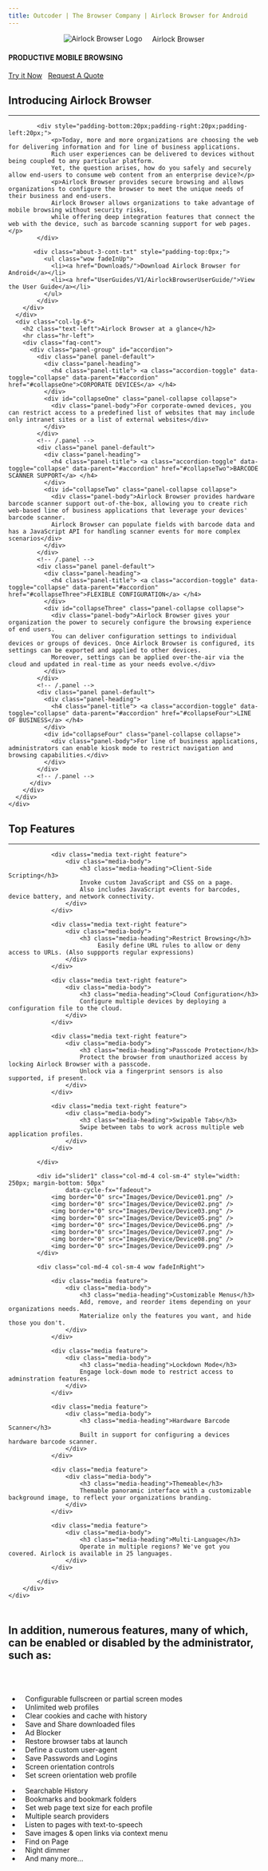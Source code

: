 ```yaml
---
title: Outcoder | The Browser Company | Airlock Browser for Android
---
```


<section id="banner-3" class="section-padding" style="background:url(/images/airlock-bg.jpg) no-repeat 0 0; background-position:center; background-attachment:fixed;  background-size: cover; }">
  <div class="container">
    <div class="row">
	    <div class="col-lg-8 col-lg-offset-2">
		    <div class="banner-2-cont">
			    <div class="wow fadeInUp center-block" style="margin-bottom: 15px">
				    <span style="display:table;margin:0 auto;">
					    <img src="Images/Airlock_Logo_90.png" title="Airlock Browser Logo" />
					    <span class="h1" style="margin-left: 20px; margin-top: 0px; margin-bottom: 0px; vertical-align: middle">Airlock&nbsp;Browser</span>
				    </span>
			    </div>
			    <h4 class="wow fadeInUp text-center hidden-xs">PRODUCTIVE MOBILE BROWSING</h4>
			    <div class="text-center hidden-xs"><a href="Downloads/" class="btn btn-black btn-xl">Try it Now</a> &nbsp; <a href="../../RequestQuote/index.html?ProductId=IndustrialAndroid" class="btn btn-default btn-xl">Request A Quote</a></div>
		    </div>
	    </div>
    </div>
  </div>
</section>

<section id="faq-team" class="section-padding">
  <div class="container">
    <div class="row">
      <div class="col-lg-6">
        <h2 class="text-left">Introducing Airlock Browser</h2>
        <hr class="hr-left">
        <div class="row">
          
            <div style="padding-bottom:20px;padding-right:20px;padding-left:20px;"> 
				<p>Today, more and more organizations are choosing the web for delivering information and for line of business applications. 
				Rich user experiences can be delivered to devices without being coupled to any particular platform. 
				Yet, the question arises, how do you safely and securely allow end-users to consume web content from an enterprise device?</p>
				<p>Airlock Browser provides secure browsing and allows organizations to configure the browser to meet the unique needs of their business and end-users. 
				Airlock Browser allows organizations to take advantage of mobile browsing without security risks, 
				while offering deep integration features that connect the web with the device, such as barcode scanning support for web pages.</p>              
            </div>
         
           <div class="about-3-cont-txt" style="padding-top:0px;">
              <ul class="wow fadeInUp">
                <li><a href="Downloads/">Download Airlock Browser for Android</a></li>
                <li><a href="UserGuides/V1/AirlockBrowserUserGuide/">View the User Guide</a></li>
              </ul>
            </div>
        </div>
      </div>
      <div class="col-lg-6">
        <h2 class="text-left">Airlock Browser at a glance</h2>
        <hr class="hr-left">
        <div class="faq-cont">
          <div class="panel-group" id="accordion">
            <div class="panel panel-default">
              <div class="panel-heading">
                <h4 class="panel-title"> <a class="accordion-toggle" data-toggle="collapse" data-parent="#accordion" href="#collapseOne">CORPORATE DEVICES</a> </h4>
              </div>
              <div id="collapseOne" class="panel-collapse collapse">
                <div class="panel-body">For corporate-owned devices, you can restrict access to a predefined list of websites that may include only intranet sites or a list of external websites</div>
              </div>
            </div>
            <!-- /.panel -->
            <div class="panel panel-default">
              <div class="panel-heading">
                <h4 class="panel-title"> <a class="accordion-toggle" data-toggle="collapse" data-parent="#accordion" href="#collapseTwo">BARCODE SCANNER SUPPORT</a> </h4>
              </div>
              <div id="collapseTwo" class="panel-collapse collapse">
                <div class="panel-body">Airlock Browser provides hardware barcode scanner support out-of-the-box, allowing you to create rich web-based line of business applications that leverage your devices' barcode scanner. 
				Airlock Browser can populate fields with barcode data and has a JavaScript API for handling scanner events for more complex scenarios</div>
              </div>
            </div>
            <!-- /.panel -->
            <div class="panel panel-default">
              <div class="panel-heading">
                <h4 class="panel-title"> <a class="accordion-toggle" data-toggle="collapse" data-parent="#accordion" href="#collapseThree">FLEXIBLE CONFIGURATION</a> </h4>
              </div>
              <div id="collapseThree" class="panel-collapse collapse">
                <div class="panel-body">Airlock Browser gives your organization the power to securely configure the browsing experience of end users. 
				You can deliver configuration settings to individual devices or groups of devices. Once Airlock Browser is configured, its settings can be exported and applied to other devices. 
				Moreover, settings can be applied over-the-air via the cloud and updated in real-time as your needs evolve.</div>
              </div>
            </div>
            <!-- /.panel -->
            <div class="panel panel-default">
              <div class="panel-heading">
                <h4 class="panel-title"> <a class="accordion-toggle" data-toggle="collapse" data-parent="#accordion" href="#collapseFour">LINE OF BUSINESS</a> </h4>
              </div>
              <div id="collapseFour" class="panel-collapse collapse">
                <div class="panel-body">For line of business applications, administrators can enable kiosk mode to restrict navigation and browsing capabilities.</div>
              </div>
            </div>
            <!-- /.panel --> 
          </div>
        </div>
      </div>
    </div>
  </div>
</section>

<section id="services-1" class="section-padding-ash">
	<div class="container">
	  <h2 class="text-center">Top Features</h2>
	   <div class="text-center">
		<hr class="hr-center">
	 </div>                        
		<div class="row">
			<style>
				.media-heading { font-size: 24px; }
			</style>
			<div class="col-md-4 col-sm-4 wow fadeInLeft" style="margin-bottom:50px">

				<div class="media text-right feature">
					<div class="media-body">
						<h3 class="media-heading">Client-Side Scripting</h3>
						Invoke custom JavaScript and CSS on a page.
						Also includes JavaScript events for barcodes, device battery, and network connectivity.                                
					</div>
				</div>

				<div class="media text-right feature">    
					<div class="media-body">
						<h3 class="media-heading">Restrict Browsing</h3>
                             Easily define URL rules to allow or deny access to URLs. (Also suppports regular expressions)  
					</div>
				</div>

				<div class="media text-right feature">
					<div class="media-body">
						<h3 class="media-heading">Cloud Configuration</h3>
                        Configure multiple devices by deploying a configuration file to the cloud.       
					</div>
				</div>

				<div class="media text-right feature">
					<div class="media-body">
						<h3 class="media-heading">Passcode Protection</h3>
						Protect the browser from unauthorized access by locking Airlock Browser with a passcode.
						Unlock via a fingerprint sensors is also supported, if present.
					</div>
				</div>

				<div class="media text-right feature">
					<div class="media-body">
						<h3 class="media-heading">Swipable Tabs</h3>
						Swipe between tabs to work across multiple web application profiles.
					</div>
				</div>
				
			</div>

			<div id="slider1" class="col-md-4 col-sm-4" style="width: 250px; margin-bottom: 50px" 
					data-cycle-fx="fadeout">
				<img border="0" src="Images/Device/Device01.png" />
				<img border="0" src="Images/Device/Device02.png" />
				<img border="0" src="Images/Device/Device03.png" />
				<img border="0" src="Images/Device/Device05.png" />
				<img border="0" src="Images/Device/Device06.png" />
				<img border="0" src="Images/Device/Device07.png" />
				<img border="0" src="Images/Device/Device08.png" />
				<img border="0" src="Images/Device/Device09.png" />
			</div>

			<div class="col-md-4 col-sm-4 wow fadeInRight">

				<div class="media feature">
					<div class="media-body">
						<h3 class="media-heading">Customizable Menus</h3>
						Add, remove, and reorder items depending on your organizations needs.
						Materialize only the features you want, and hide those you don't. 
					</div>
				</div>

				<div class="media feature">
					<div class="media-body">
						<h3 class="media-heading">Lockdown Mode</h3>
						Engage lock-down mode to restrict access to adminstration features.
					</div>
				</div>

				<div class="media feature">
					<div class="media-body">
						<h3 class="media-heading">Hardware Barcode Scanner</h3>
						Built in support for configuring a devices hardware barcode scanner.                                
					</div>
				</div>	

				<div class="media feature">
					<div class="media-body">
						<h3 class="media-heading">Themeable</h3>
						Themable panoramic interface with a customizable background image, to reflect your organizations branding.                                
					</div>
				</div>	

				<div class="media feature">
					<div class="media-body">
						<h3 class="media-heading">Multi-Language</h3>
						Operate in multiple regions? We've got you covered. Airlock is available in 25 languages.
					</div>
				</div>

			</div>
		</div>
	</div>
</section>
	
<!-- About Section -->
<section class="section-padding">
    <div class="container">
        <div class="row">
            <div class="col-lg-12 text-center">
                <h2>In addition, numerous features, many of which, can be enabled or disabled by the administrator, such as:</h2>
                <br/><br/>
            </div>
        </div>
        <div class="row">
            <div class="col-lg-4 col-lg-offset-2">
                <style>
                    i.fa.fa-check { margin-right: 10px }
                </style>
				<ul class="feature-list list-unstyled wow fadeInUp">
					<li><i class="fa fa-check"></i>Configurable fullscreen or partial screen modes</li>
					<li><i class="fa fa-check"></i>Unlimited web profiles</li>
					<li><i class="fa fa-check"></i>Clear cookies and cache with history</li>
					<li><i class="fa fa-check"></i>Save and Share downloaded files</li>
								<li><i class="fa fa-check"></i>Ad Blocker</li>
					<li><i class="fa fa-check"></i>Restore browser tabs at launch</li>
					<li><i class="fa fa-check"></i>Define a custom user-agent</li>
					<li><i class="fa fa-check"></i>Save Passwords and Logins</li>
					<li><i class="fa fa-check"></i>Screen orientation controls</li>
					<li><i class="fa fa-check"></i>Set screen orientation web profile</li>            
				</ul>
            </div>
            <div class="col-lg-4">
            <ul class="feature-list list-unstyled wow fadeInUp">
				<li><i class="fa fa-check"></i>Searchable History</li>
				<li><i class="fa fa-check"></i>Bookmarks and bookmark folders</li>
				<li><i class="fa fa-check"></i>Set web page text size for each profile</li>
				<li><i class="fa fa-check"></i>Multiple search providers</li>
				<li><i class="fa fa-check"></i>Listen to pages with text-to-speech</li>
				<li><i class="fa fa-check"></i>Save images & open links via context menu</li>
				<li><i class="fa fa-check"></i>Find on Page</li>
				<li><i class="fa fa-check"></i>Night dimmer</li>
				<li><i class="fa fa-check"></i>And many more...</li>
        </ul>            
            </div>
            <div class="col-lg-8 col-lg-offset-2 text-center">
            </div>
        </div>
    </div>
</section> 

<script src="/js/jquery.cycle2.js"></script>
<script>
	$(document).ready(function ()
		{
			var slider = $('#slider1');
			slider.cycle();
		});
</script>

